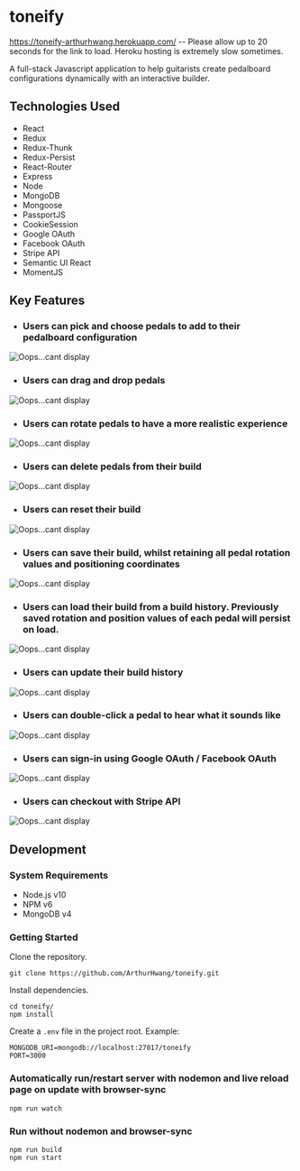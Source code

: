 # toneify

https://toneify-arthurhwang.herokuapp.com/  -- Please allow up to 20 seconds for the link to load.  Heroku hosting is extremely slow sometimes.

A full-stack Javascript application to help guitarists create pedalboard configurations dynamically with an interactive builder.

## Technologies Used
- React
- Redux
- Redux-Thunk
- Redux-Persist
- React-Router
- Express
- Node
- MongoDB
- Mongoose
- PassportJS
- CookieSession
- Google OAuth
- Facebook OAuth
- Stripe API
- Semantic UI React
- MomentJS

## Key Features

- ### Users can pick and choose pedals to add to their pedalboard configuration
<img src="https://user-images.githubusercontent.com/18460401/44750914-9afaa280-aacb-11e8-81ed-e3185bb50bcd.gif" alt="Oops...cant display">

- ### Users can drag and drop pedals
<img src="https://user-images.githubusercontent.com/18460401/44747752-c3ca6a00-aac2-11e8-8ef8-adbb42bc01e4.gif" alt="Oops...cant display">

- ### Users can rotate pedals to have a more realistic experience
<img src="https://user-images.githubusercontent.com/18460401/44752189-29bcee80-aacf-11e8-8855-5a8b2829f1e0.gif" alt="Oops...cant display">

- ### Users can delete pedals from their build
<img src="https://user-images.githubusercontent.com/18460401/44752186-29245800-aacf-11e8-8bc8-460d73c5aa4a.gif" alt="Oops...cant display">

- ### Users can reset their build
<img src="https://user-images.githubusercontent.com/18460401/44752188-29bcee80-aacf-11e8-8fbf-3db6aa3930df.gif" alt="Oops...cant display">

- ### Users can save their build, whilst retaining all pedal rotation values and positioning coordinates
<img src="https://user-images.githubusercontent.com/18460401/44752190-29bcee80-aacf-11e8-99a8-b6678056fb51.gif" alt="Oops...cant display">

- ### Users can load their build from a build history.  Previously saved rotation and position values of each pedal will persist on load.
<img src="https://user-images.githubusercontent.com/18460401/44752187-29245800-aacf-11e8-98fb-31b6abdfde3e.gif" alt="Oops...cant display">

- ### Users can update their build history
<img src="https://user-images.githubusercontent.com/18460401/44752404-be275100-aacf-11e8-9321-bb3fa4cfae5b.gif" alt="Oops...cant display">

- ### Users can double-click a pedal to hear what it sounds like
<img src="https://user-images.githubusercontent.com/18460401/44752831-1f035900-aad1-11e8-8e39-2968c27f274a.gif" alt="Oops...cant display">

- ### Users can sign-in using Google OAuth / Facebook OAuth
<img src="https://user-images.githubusercontent.com/18460401/44611942-4bf5fa00-a7b9-11e8-9176-fde00f0a0319.gif" alt="Oops...cant display">

- ### Users can checkout with Stripe API
<img src="https://user-images.githubusercontent.com/18460401/44752580-49a0e200-aad0-11e8-8e1d-16684cf4bc28.gif" alt="Oops...cant display">

## Development

### System Requirements
- Node.js v10
- NPM v6
- MongoDB v4

### Getting Started

Clone the repository.
```
git clone https://github.com/ArthurHwang/toneify.git
```

Install dependencies.
```
cd toneify/
npm install
```

Create a `.env` file in the project root.  Example:
```
MONGODB_URI=mongodb://localhost:27017/toneify
PORT=3000
```

### Automatically run/restart server with nodemon and live reload page on update with browser-sync
```
npm run watch
```

### Run without nodemon and browser-sync
```
npm run build
npm run start
```

